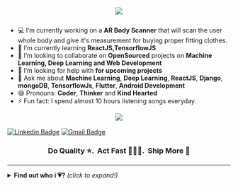 <!-- ![](https://komarev.com/ghpvc/?username=abhinavmaharana&color=blueviolet) -->
<link rel="preconnect" href="https://fonts.gstatic.com">
<link href="https://fonts.googleapis.com/css2?family=Pacifico&display=swap" rel="stylesheet">

<h1 align="center">
  <a href="https://git.io/typing-svg">
    <img src="https://readme-typing-svg.herokuapp.com?font=Pacifico&size=30&lines=Hello%2C+There!+ 🚀;This+is+Abhinav+Maharana...;Nice+to+meet+you!&center=true&size=27">
  </a>
</h1>

- 💻 I’m currently working on a **AR Body Scanner** that will scan the user whole body and give it's measurement for buying proper fitting clothes.
- 📖 I’m currently learning **ReactJS,TensorflowJS**
- 👯 I’m looking to collaborate on **OpenSourced** projects on **Machine Learning, Deep Learning and Web Development**
- 🤔 I’m looking for help with **for upcoming projects**
- 💬 Ask me about **Machine Learning**, **Deep Learning**, **ReactJS**, **Django**, **mongoDB**, **TensorflowJs**, **Flutter**, **Android Development**
- 😄 Pronouns: **Coder**, **Thinker** and **Kind Hearted**
- ⚡ Fun fact: I spend almost 10 hours listening songs everyday.

<p  align="center"><img src ="https://camo.githubusercontent.com/992babdffd8c74a1502de375fbdf7e4d54773242/68747470733a2f2f6d656469612e67697068792e636f6d2f6d656469612f53576f536b4e36447854737a71494b4571762f67697068792e676966" /></p>
<p align="center">

[![Linkedin Badge](https://img.shields.io/badge/-LinkedIn-blue?style=flat-square&logo=Linkedin&logoColor=white&link=https://www.linkedin.com/in/abhinavmaharana/)](https://www.linkedin.com/in/abhinavmaharana/)
[![Gmail Badge](https://img.shields.io/badge/-Gmail-c14438?style=flat-square&logo=Gmail&logoColor=white&link=mailto:abhinavmaharana800@gmail.com)](mailto:abhinavmaharana800@gmail.com)


<h3 align="center"><strong> Do Quality ⭐. &nbsp;Act Fast 🏃🏻‍♂️. &nbsp;Ship More 🚩</strong> </h3>

---

<details close>
<summary><b>Find out who i 💗?</b> <i>(click to expand!)</i></summary>
  
 ### inCoding 👨🏻‍💻

<img src="https://img.icons8.com/color/28/000000/windows-10.png"/>
<img src="https://img.icons8.com/fluent/28/000000/console.png"/>
<img src="https://img.icons8.com/color/28/000000/git.png"/>
<img src="https://img.icons8.com/fluent/28/000000/chrome.png"/>
<img src="https://github.com/AsishRaju/AsishRaju/raw/master/gifs/code.png"/>
<img src="https://github.com/AsishRaju/AsishRaju/raw/master/gifs/postman..png"/>
<img src="https://github.com/AsishRaju/AsishRaju/raw/master/gifs/mongodb.png"/>
<img src="https://github.com/AsishRaju/AsishRaju/raw/master/gifs/firebase.png"/>
<img src="https://github.com/AsishRaju/AsishRaju/raw/master/gifs/react.png"/>
<img src="https://github.com/AsishRaju/AsishRaju/raw/master/gifs/nodejs.png"/> 
<img src="https://github.com/AsishRaju/AsishRaju/raw/master/gifs/javascript.png"/> 
<img src="https://github.com/AsishRaju/AsishRaju/raw/master/gifs/python.png"/>
<img src="https://github.com/AsishRaju/AsishRaju/raw/master/gifs/c++.png"/>
<img src="https://github.com/AsishRaju/AsishRaju/raw/master/gifs/c.png"/>

### inDesign & Editing 🎨✂

<img src="https://github.com/AsishRaju/AsishRaju/raw/master/gifs/figma.png" style="height:25px"/>
<img src="https://github.com/AsishRaju/AsishRaju/raw/master/gifs/xd.png"/>
<img src="https://github.com/AsishRaju/AsishRaju/raw/master/gifs/photoshop.png"/>
<img src="https://github.com/AsishRaju/AsishRaju/raw/master/gifs/illustrator.png"/>
<img src="https://github.com/AsishRaju/AsishRaju/raw/master/gifs/aftereffects.png"/>

### Profile Overview 👀
![Abhinav's github stats](https://github-readme-stats.vercel.app/api?username=abhinavmaharana&&show_icons=true&title_color=ffffff&icon_color=bb2acf&text_color=daf7dc&bg_color=151515)<br>
  
### Stats
[![GitHub Streak](http://github-readme-streak-stats.herokuapp.com?user=abhinavmaharana&theme=dark&hide_border=true&background=000000)](https://git.io/streak-stats)

### Contribution Graph
[![Abhinav's github activity graph](https://activity-graph.herokuapp.com/graph?username=abhinavmaharana&theme=react-dark)](https://github.com/abhinavmaharana/github-readme-activity-graph)
  
</details>
